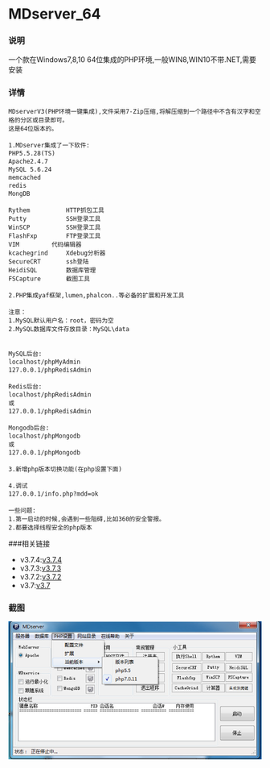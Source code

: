 # MDserver_64

### 说明
一个款在Windows7,8,10 64位集成的PHP环境,一般WIN8,WIN10不带.NET,需要安装

### 详情
```
MDserverV3(PHP环境一键集成),文件采用7-Zip压缩,将解压缩到一个路径中不含有汉字和空格的分区或目录即可。
这是64位版本的。
     
1.MDserver集成了一下软件:
PHP5.5.28(TS)
Apache2.4.7
MySQL 5.6.24
memcached
redis
MongDB

Rythem			HTTP抓包工具
Putty			SSH登录工具
WinSCP			SSH登录工具
FlashFxp		FTP登录工具
VIM			代码编辑器
kcachegrind		Xdebug分析器
SecureCRT		ssh登陆
HeidiSQL		数据库管理
FSCapture		截图工具

2.PHP集成yaf框架,lumen,phalcon..等必备的扩展和开发工具

注意：
1.MySQL默认用户名：root，密码为空
2.MySQL数据库文件存放目录：MySQL\data


MySQL后台:
localhost/phpMyAdmin
127.0.0.1/phpRedisAdmin

Redis后台:
localhost/phpRedisAdmin
或
127.0.0.1/phpRedisAdmin

Mongodb后台:
localhost/phpMongodb
或
127.0.0.1/phpMongodb

3.新增php版本切换功能(在php设置下面)

4.调试
127.0.0.1/info.php?mdd=ok

一些问题:
1.第一启动的时候,会遇到一些阻碍,比如360的安全警报。
2.都要选择线程安全的php版本
```

###相关链接
- v3.7.4:[v3.7.4](http://pan.baidu.com/s/1o8FBMEA)
- v3.7.3:[v3.7.3](http://pan.baidu.com/s/1bpcczwj)
- v3.7.2:[v3.7.2](http://pan.baidu.com/s/1nvGrB4l)
- v3.7:[v3.7](http://pan.baidu.com/s/1kV2izmJ)

### 截图

[![截图](/images/screen_2.jpg)](/images/screen_2.jpg)
